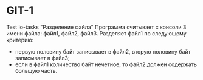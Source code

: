 # GIT-1
Test io-tasks
"Разделение файла"
Программа считывает с консоли 3 имени файла: файл1, файл2, файл3.
Разделяет файл1 по следующему критерию:
 - первую половину байт записывает в файл2, вторую половину байт записывает в файл3;
 - если в файл1 количество байт нечетное, то файл2 должен содержать большую часть.
